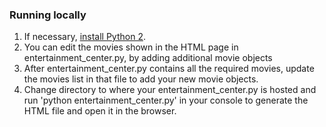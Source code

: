 ### Running locally

1. If necessary, [install Python 2](https://www.python.org/downloads/).
2. You can edit the movies shown in the HTML page in entertainment_center.py, by adding additional movie objects
3. After entertainment_center.py contains all the required movies, update the movies list in that file to add your new movie objects.
4. Change directory to where your entertainment_center.py is hosted and run 'python entertainment_center.py' in your console to generate the HTML file and open it in the browser.
